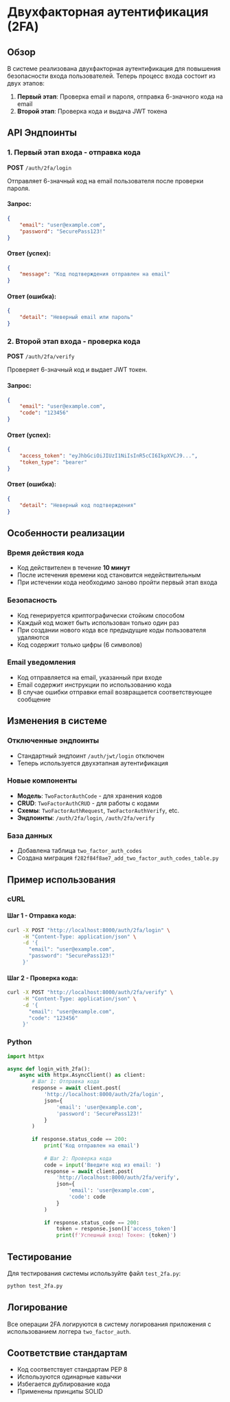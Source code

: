# Двухфакторная аутентификация (2FA)

## Обзор

В системе реализована двухфакторная аутентификация для повышения безопасности входа пользователей. Теперь процесс входа состоит из двух этапов:

1. **Первый этап**: Проверка email и пароля, отправка 6-значного кода на email
2. **Второй этап**: Проверка кода и выдача JWT токена

## API Эндпоинты

### 1. Первый этап входа - отправка кода

**POST** `/auth/2fa/login`

Отправляет 6-значный код на email пользователя после проверки пароля.

#### Запрос:
```json
{
    "email": "user@example.com",
    "password": "SecurePass123!"
}
```

#### Ответ (успех):
```json
{
    "message": "Код подтверждения отправлен на email"
}
```

#### Ответ (ошибка):
```json
{
    "detail": "Неверный email или пароль"
}
```

### 2. Второй этап входа - проверка кода

**POST** `/auth/2fa/verify`

Проверяет 6-значный код и выдает JWT токен.

#### Запрос:
```json
{
    "email": "user@example.com",
    "code": "123456"
}
```

#### Ответ (успех):
```json
{
    "access_token": "eyJhbGciOiJIUzI1NiIsInR5cCI6IkpXVCJ9...",
    "token_type": "bearer"
}
```

#### Ответ (ошибка):
```json
{
    "detail": "Неверный код подтверждения"
}
```

## Особенности реализации

### Время действия кода
- Код действителен в течение **10 минут**
- После истечения времени код становится недействительным
- При истечении кода необходимо заново пройти первый этап входа

### Безопасность
- Код генерируется криптографически стойким способом
- Каждый код может быть использован только один раз
- При создании нового кода все предыдущие коды пользователя удаляются
- Код содержит только цифры (6 символов)

### Email уведомления
- Код отправляется на email, указанный при входе
- Email содержит инструкции по использованию кода
- В случае ошибки отправки email возвращается соответствующее сообщение

## Изменения в системе

### Отключенные эндпоинты
- Стандартный эндпоинт `/auth/jwt/login` отключен
- Теперь используется двухэтапная аутентификация

### Новые компоненты
- **Модель**: `TwoFactorAuthCode` - для хранения кодов
- **CRUD**: `TwoFactorAuthCRUD` - для работы с кодами
- **Схемы**: `TwoFactorAuthRequest`, `TwoFactorAuthVerify`, etc.
- **Эндпоинты**: `/auth/2fa/login`, `/auth/2fa/verify`

### База данных
- Добавлена таблица `two_factor_auth_codes`
- Создана миграция `f282f84f8ae7_add_two_factor_auth_codes_table.py`

## Пример использования

### cURL

#### Шаг 1 - Отправка кода:
```bash
curl -X POST "http://localhost:8000/auth/2fa/login" \
     -H "Content-Type: application/json" \
     -d '{
       "email": "user@example.com",
       "password": "SecurePass123!"
     }'
```

#### Шаг 2 - Проверка кода:
```bash
curl -X POST "http://localhost:8000/auth/2fa/verify" \
     -H "Content-Type: application/json" \
     -d '{
       "email": "user@example.com",
       "code": "123456"
     }'
```

### Python

```python
import httpx

async def login_with_2fa():
    async with httpx.AsyncClient() as client:
        # Шаг 1: Отправка кода
        response = await client.post(
            'http://localhost:8000/auth/2fa/login',
            json={
                'email': 'user@example.com',
                'password': 'SecurePass123!'
            }
        )
        
        if response.status_code == 200:
            print('Код отправлен на email')
            
            # Шаг 2: Проверка кода
            code = input('Введите код из email: ')
            response = await client.post(
                'http://localhost:8000/auth/2fa/verify',
                json={
                    'email': 'user@example.com',
                    'code': code
                }
            )
            
            if response.status_code == 200:
                token = response.json()['access_token']
                print(f'Успешный вход! Токен: {token}')
```

## Тестирование

Для тестирования системы используйте файл `test_2fa.py`:

```bash
python test_2fa.py
```

## Логирование

Все операции 2FA логируются в систему логирования приложения с использованием логгера `two_factor_auth`.

## Соответствие стандартам

- Код соответствует стандартам PEP 8
- Используются одинарные кавычки
- Избегается дублирование кода
- Применены принципы SOLID
